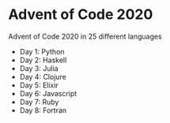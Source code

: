 # Advent of Code 2020

Advent of Code 2020 in 25 different languages

- Day 1: Python
- Day 2: Haskell
- Day 3: Julia
- Day 4: Clojure
- Day 5: Elixir
- Day 6: Javascript
- Day 7: Ruby
- Day 8: Fortran

